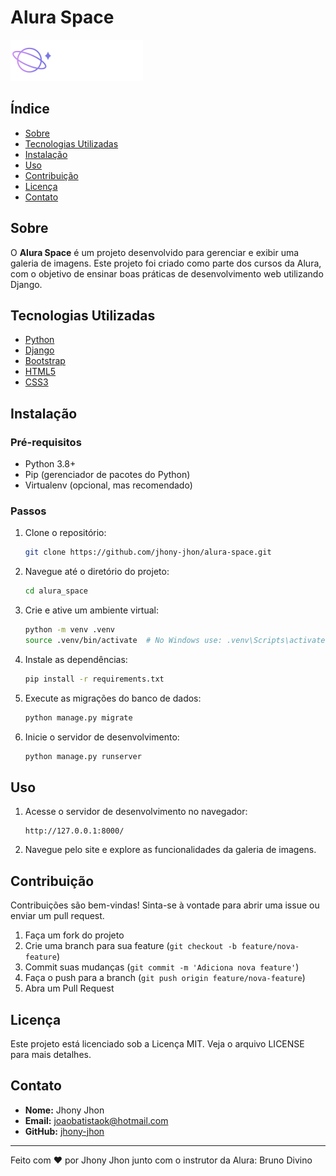 # Alura Space

![Alura Space Logo](static/assets/logo/Logo(2).png)

## Índice

- [Sobre](#sobre)
- [Tecnologias Utilizadas](#tecnologias-utilizadas)
- [Instalação](#instalação)
- [Uso](#uso)
- [Contribuição](#contribuição)
- [Licença](#licença)
- [Contato](#contato)

## Sobre

O **Alura Space** é um projeto desenvolvido para gerenciar e exibir uma galeria de imagens. Este projeto foi criado como parte dos cursos da Alura, com o objetivo de ensinar boas práticas de desenvolvimento web utilizando Django.

## Tecnologias Utilizadas

- [Python](https://www.python.org/)
- [Django](https://www.djangoproject.com/)
- [Bootstrap](https://getbootstrap.com/)
- [HTML5](https://developer.mozilla.org/pt-BR/docs/Web/HTML)
- [CSS3](https://developer.mozilla.org/pt-BR/docs/Web/CSS)

## Instalação

### Pré-requisitos

- Python 3.8+
- Pip (gerenciador de pacotes do Python)
- Virtualenv (opcional, mas recomendado)

### Passos

1. Clone o repositório:

    ```sh
    git clone https://github.com/jhony-jhon/alura-space.git
    ```

2. Navegue até o diretório do projeto:

    ```sh
    cd alura_space
    ```

3. Crie e ative um ambiente virtual:

    ```sh
    python -m venv .venv
    source .venv/bin/activate  # No Windows use: .venv\Scripts\activate
    ```

4. Instale as dependências:

    ```sh
    pip install -r requirements.txt
    ```

5. Execute as migrações do banco de dados:

    ```sh
    python manage.py migrate
    ```

6. Inicie o servidor de desenvolvimento:

    ```sh
    python manage.py runserver
    ```

## Uso

1. Acesse o servidor de desenvolvimento no navegador:

    ```
    http://127.0.0.1:8000/
    ```

2. Navegue pelo site e explore as funcionalidades da galeria de imagens.

## Contribuição

Contribuições são bem-vindas! Sinta-se à vontade para abrir uma issue ou enviar um pull request.

1. Faça um fork do projeto
2. Crie uma branch para sua feature (`git checkout -b feature/nova-feature`)
3. Commit suas mudanças (`git commit -m 'Adiciona nova feature'`)
4. Faça o push para a branch (`git push origin feature/nova-feature`)
5. Abra um Pull Request

## Licença

Este projeto está licenciado sob a Licença MIT. Veja o arquivo LICENSE para mais detalhes.

## Contato

- **Nome:** Jhony Jhon
- **Email:** [joaobatistaok@hotmail.com](mailto:joaobatistaok@hotmail.com)
- **GitHub:** [jhony-jhon](https://github.com/jhony-jhon)

---

Feito com ❤️ por Jhony Jhon junto com o instrutor da Alura: Bruno Divino
